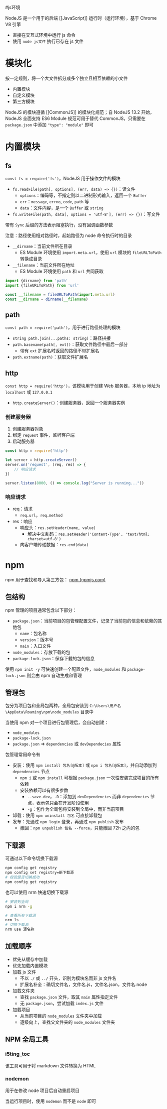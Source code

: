#js环境 

NodeJS 是一个用于的后端 [[JavaScript]] 运行时（运行环境），基于 Chrome V8 引擎
- 直接在交互式环境中运行 js 命令
- 使用 `node js文件` 执行已存在 js 文件

# 模块化

按一定规则，将一个大文件拆分成多个独立且相互依赖的小文件
- 内置模块
- 自定义模块
- 第三方模块

NodeJS 的模块遵循 [[CommonJS]]  的模块化规范；自 NodeJS 13.2 开始，NodeJS 全面支持 ES6 Module 规范可用于替代 CommonJS，只需要在 `package.json` 中添加 `"type": "module"` 即可

# 内置模块

## fs

`const fs = require('fs')`，NodeJS 用于操作文件的模块
- `fs.readFile(path[, options], (err, data) => {})`：读文件
	- `options`：编码等，不指定则以二进制形式输入，返回一个 `Buffer`
	- `err`：`message`, `errno`, `code`, `path` 等
	- `data`：文件内容，是一个 `Buffer` 或 `string`
- `fs.writeFile(path, data[, options = 'utf-8'], (err) => {})`：写文件

带有 `Sync` 后缀的方法表示阻塞执行，没有回调函数参数

注意：路径使用相对路径时，起始路径为 node 命令执行时的目录
- `__dirname`：当前文件所在目录
	- ES Module 环境使用 `import.meta.url`，使用 `url` 模块的 `fileURLToPath` 转换成目录
- `__filename`：当前文件所在地址
	- ES Module 环境使用 `path` 和 `url` 共同获取

```javascript
import {dirname} from 'path'
import {fileURLToPath} from 'url'

const __filename = fileURLToPath(import.meta.url)
const __dirname = dirname(__filename)
```

## path

`const path = require('path')`，用于进行路径处理的模块
- `string path.join(...paths: string)`：路径拼接
- `path.basename(path[, ext])`：获取文件路径中最后一部分
	- 带有 `ext` 扩展名时返回的路径不带扩展名
- `path.extname(path)`：获取文件扩展名

## http

`const http = require('http')`，该模块用于创建 Web 服务器，本地 ip 地址为 `localhost` 或 `127.0.0.1`
- `http.createServer()`：创建服务器，返回一个服务器实例

### 创建服务器

1. 创建服务器对象
2. 绑定 `request` 事件，监听客户端
3. 启动服务器

```javascript
const http = require('http')

let server = http.createServer()
server.on('request', (req, res) => {
    // 响应请求
})

server.listen(8000, () => console.log("Server is running..."))
```

### 响应请求

- req：请求
	- `req.url`，`req.method`
- res：响应
	- 响应头：`res.setHeader(name, value)`
		- 解决中文乱码：`res.setHeader('Content-Type', 'text/html; charset=utf-8')`
	- 向客户端传递数据：`res.end(data)`

# npm

npm 用于查找和导入第三方包：
[npm (npmjs.com)](https://www.npmjs.com/)

## 包结构

npm 管理的项目通常包含以下部分：
- `package.json`：当前项目的包管理配置文件，记录了当前包的信息和依赖的其他包
	- `name`：包名称
	- `version`：版本号
	- `main`：入口文件
- `node_modules`：存放下载的包
- `package-lock.json`：保存下载的包的信息

使用 `npm init -y` 可快速创建一个配置文件，`node_modules` 和 `package-lock.json` 则会由 npm 自动生成和管理

## 管理包

包分为项目包和全局包两种，全局包安装到 `C:\Users\用户名\AppData\Roaming\npm\node_modules` 目录中

当使用 npm 对一个项目进行包管理后，会自动创建：
- `node_modules`
- `package-lock.json`
- `package.json` => `dependencies` 或 `devDependecies` 属性

包管理常用命令有
- 安装：使用 `npm install 包名[@版本]` 或 `npm i 包名[@版本]`，并自动添加到 `dependencies` 节点
	- `npm i` 或 `npm install` 可根据 `package.json` 一次性安装完成项目的所有依赖
	- 安装依赖可以有很多参数
		- `--save-dev`，`-D`：添加到 `devDependencies` 而非 `dependencies` 节点，表示包只会在开发阶段使用
		- `-g`：包作为全局包将安装到全局中，而非当前项目
- 卸载：使用 `npm uninstall 包名` 可直接卸载包
- 发布：先通过 `npm login` 登录，再通过 `npm publish` 发布
	- 撤回：`npm unpublish 包名 --force`，只能撤回 72h 之内的包

## 下载源

可通过以下命令切换下载源

```bash
npm config get registry
npm config set registry=新下载源
# 校验是否切换成功
npm config get registry
```

也可以使用 nrm 快速切换下载源

```bash
# 安装到全局
npm i nrm -g

# 查看所有下载源
nrm ls
# 切换下载源
nrm use 源名称
```

## 加载顺序

- 优先从缓存中加载
- 优先加载内置模块
- 加载 js 文件
	- 不以 `./` 或 `../` 开头，识别为模块名而非 js 文件名
	- 扩展名补全：确切文件名，文件名.js，文件名.json，文件名.node
- 加载文件夹
	- 查找 `package.json` 文件，取其 `main` 属性指定文件
	- 无 `package.json`，尝试加载 `index.js` 文件
- 加载项目
	- 从当前项目的 `node_modules` 文件夹中加载
	- 逐级向上，查找父文件夹的 `node_modules` 文件夹

## NPM 全局工具

### i5ting_toc

该工具可用于将 markdown 文件转换为 HTML

### nodemon

用于在修改 node 项目后自动重启项目

当运行项目时，使用 `nodemon` 而不是 `node` 即可